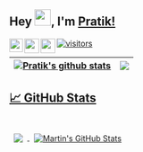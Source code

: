## Hey <img src="https://github.com/TheDudeThatCode/TheDudeThatCode/blob/master/Assets/Hi.gif" width="29px">, I'm [Pratik!](https://pratik-ramteke.github.io) 

<a href="https://www.linkedin.com/in/pratik-ramteke-90ba52195/">
  <img align="left" width="24px" src="https://cdn.jsdelivr.net/npm/simple-icons@v3/icons/linkedin.svg"  />
</a>
<a href="https://twitter.com/Pratik-Ramteke">
  <img align="left" width="26px" src="https://cdn.jsdelivr.net/npm/simple-icons@v3/icons/twitter.svg" />
</a>
<a href="mailto:pratikramteke222@gmail.com">
  <img align="left" width="26px" src="https://cdn.jsdelivr.net/npm/simple-icons@v3/icons/gmail.svg" />
  
![visitors](https://visitor-badge.glitch.me/badge?page_id=pratikramteke.pratikramteke)
  

| <a href="https://github.com/pratikramteke/github-readme-stats"><img align="center" src="https://github-readme-stats.vercel.app/api?username=pratikramteke&show_icons=true&include_all_commits=true&theme=buefy&hide_border=true" alt="Pratik's github stats" /></a> | <a href="https://github.com/pratikramteke/github-readme-stats"><img align="center" src="https://github-readme-stats.vercel.app/api/top-langs/?username=pratikramteke&layout=compact&theme=buefy&hide_border=true" /></a> |
| ------------- | ------------- |

  
## &#x1f4c8; GitHub Stats

<br>

<a href="https://github.com/pratikramteke">
  <img align="center" style="margin:0.5rem" src="https://github-readme-stats.vercel.app/api/top-langs/?username=pratikramteke&hide=html,css&title_color=ffffff&text_color=c9cacc&icon_color=4AB197&bg_color=1A2B34" />
</a>

<a href="https://github.com/pratikramteke">
  <img align="center" style="margin:0.5rem" src="https://github-readme-stats.vercel.app/api?username=pratikramteke&show_icons=true&line_height=27&count_private=true&title_color=ffffff&text_color=c9cacc&icon_color=4AB097&bg_color=1A2B34" alt="Martin's GitHub Stats" />
</a>

<br>
<br>
